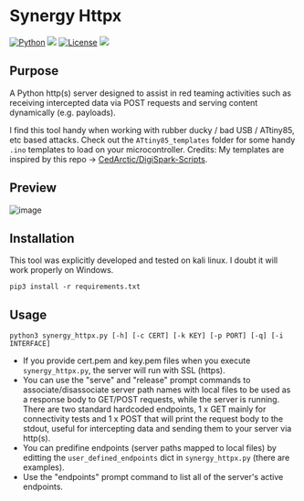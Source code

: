 # Synergy Httpx
[![Python](https://img.shields.io/badge/Python-%E2%89%A5%203.6-yellow.svg)](https://www.python.org/) 
<img src="https://img.shields.io/badge/Developed%20on-kali%20linux-blueviolet">
[![License](https://img.shields.io/badge/License-BSD-red.svg)](https://github.com/t3l3machus/Synergy-httpx/blob/main/LICENSE.md)
<img src="https://img.shields.io/badge/Maintained%3F-Yes-96c40f">

## Purpose
A Python http(s) server designed to assist in red teaming activities such as receiving intercepted data via POST requests and serving content dynamically (e.g. payloads). 
  
I find this tool handy when working with rubber ducky / bad USB / ATtiny85, etc based attacks. Check out the `ATtiny85_templates` folder for some handy `.ino` templates to load on your microcontroller. Credits: My templates are inspired by this repo -> [CedArctic/DigiSpark-Scripts](https://github.com/CedArctic/DigiSpark-Scripts/).

## Preview
![image](https://github.com/t3l3machus/Synergy-httpx/assets/75489922/3d6f49b1-1b2d-44d9-b17a-3c9c41cf9e62)


## Installation
This tool was explicitly developed and tested on kali linux. I doubt it will work properly on Windows.
```
pip3 install -r requirements.txt
```

## Usage
```
python3 synergy_httpx.py [-h] [-c CERT] [-k KEY] [-p PORT] [-q] [-i INTERFACE]
```  

 - If you provide cert.pem and key.pem files when you execute `synergy_httpx.py`, the server will run with SSL (https). 
 - You can use the "serve" and "release" prompt commands to associate/disassociate server path names with local files to be used as a response body to GET/POST requests, while the server is running. There are two standard hardcoded endpoints, 1 x GET mainly for connectivity tests and 1 x POST that will print the request body to the stdout, useful for intercepting data and sending them to your server via http(s).  
 - You can predifine endpoints (server paths mapped to local files) by editting the `user_defined_endpoints` dict in `synergy_httpx.py` (there are examples).
 - Use the "endpoints" prompt command to list all of the server's active endpoints.
